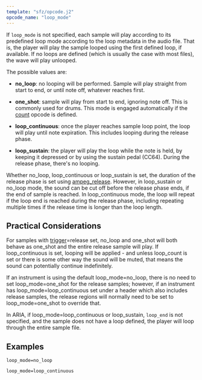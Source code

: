 ```yaml
---
template: "sfz/opcode.j2"
opcode_name: "loop_mode"
---
```

If `loop_mode` is not specified, each sample will play according to its predefined
loop mode according to the loop metadata in the audio file. That is, the player
will play the sample looped using the first defined loop, if available. If no
loops are defined (which is usually the case with most files), the wave will
play unlooped.

The possible values are:

- **no_loop**: no looping will be performed. Sample will play straight from start
               to end, or until note off, whatever reaches first.

- **one_shot**: sample will play from start to end, ignoring note off.
                This is commonly used for drums.
                This mode is engaged automatically if the [count] opcode is defined.

- **loop_continuous**: once the player reaches sample loop point,
                       the loop will play until note expiration.
                       This includes looping during the release phase.

- **loop_sustain**: the player will play the loop while the note is held,
                    by keeping it depressed or by using the sustain pedal (CC64).
                    During the release phase, there's no looping.

Whether no_loop, loop_continuous or loop_sustain is set, the duration
of the release phase is set using [ampeg_release]. However, in loop_sustain
or no_loop mode, the sound can be cut off before the release phase ends,
if the end of sample is reached. In loop_continuous mode, the loop will repeat
if the loop end is reached during the release phase, including repeating
multiple times if the release time is longer than the loop length.

## Practical Considerations

For samples with [trigger]=release set, no_loop and one_shot will both behave
as one_shot and the entire release sample will play. If loop_continuous is set,
looping will be applied - and unless loop_count is set or there is some other way
the sound will be muted, that means the sound can potentially continue indefinitely.

If an instrument is using the default loop_mode=no_loop, there is no need to set
loop_mode=one_shot for the release samples; however, if an instrument has
loop_mode=loop_continuous set under a header which also includes release samples,
the release regions will normally need to be set to loop_mode=one_shot to override that.

In ARIA, if loop_mode=loop_continuous or loop_sustain, `loop_end` is not specified,
and the sample does not have a loop defined, the player will loop through
the entire sample file.

## Examples

```sfz
loop_mode=no_loop

loop_mode=loop_continuous
```


[ampeg_release]: ampeg_release.md
[count]:         count.md
[trigger]:       trigger.md
